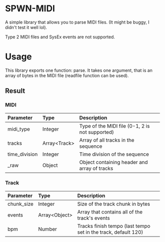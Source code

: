 
# SPWN-MIDI

A simple library that allows you to parse MIDI files. (It might be buggy, I didn't test it well lol).

Type 2 MIDI files and SysEx events are not supported.

# Usage

This library exports one function: parse. It takes one argument, that is an array of bytes in the MIDI file (readfile function can be used).

## Result

### MIDI

| Parameter | Type | Description |  
| :-------- | :---- | :--------- |
| midi_type | Integer | Type of the MIDI file (0-1, 2 is not supported) |
| tracks | Array\<Track> | Array of all tracks in the sequence |
| time_division | Integer | Time division of the sequence |
| _raw | Object | Object containing header and array of tracks |

### Track

| Parameter | Type | Description |  
| :-------- | :---- | :--------- |
| chunk_size | Integer | Size of the track chunk in bytes |
| events | Array\<Object> | Array that contains all of the track's events |
| bpm | Number | Tracks finish tempo (last tempo set in the track, default 120) |

